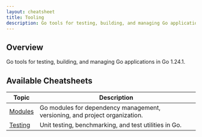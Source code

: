 ```yaml
---
layout: cheatsheet
title: Tooling
description: Go tools for testing, building, and managing Go applications
---
```


## Overview

Go tools for testing, building, and managing Go applications in Go 1.24.1.

## Available Cheatsheets

<table>
  <thead>
    <tr>
      <th>Topic</th>
      <th>Description</th>
    </tr>
  </thead>
  <tbody>
    <tr>
      <td><a href="{{ '/go-cheatsheets/tooling/modules' | relative_url }}">Modules</a></td>
      <td>Go modules for dependency management, versioning, and project organization.</td>
    </tr>
    <tr>
      <td><a href="{{ '/go-cheatsheets/tooling/testing' | relative_url }}">Testing</a></td>
      <td>Unit testing, benchmarking, and test utilities in Go.</td>
    </tr>
  </tbody>
</table>
